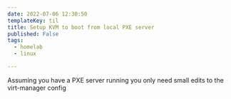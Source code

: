 ```yaml
---
date: 2022-07-06 12:30:50
templateKey: til
title: Setup KVM to boot from local PXE server
published: False
tags:
  - homelab
  - linux

---
```


Assuming you have a PXE server running you only need small edits to the virt-manager config
